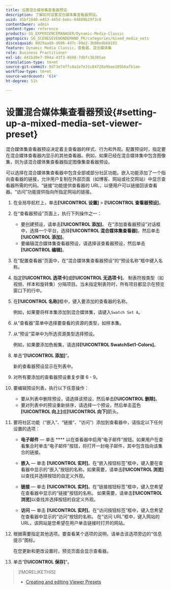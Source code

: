 ```yaml
---
title: 设置混合媒体集查看器预设
description: 了解如何设置混合媒体集查看器预设。
uuid: d5bf1840-e453-445d-bebc-84889b29f3c8
contentOwner: admin
content-type: reference
products: SG_EXPERIENCEMANAGER/Dynamic-Media-Classic
geptopics: SG_SCENESEVENONDEMAND_PK/categories/mixed_media_sets
discoiquuid: 8029aad8-d696-4d7c-99e2-3b08edb68181
feature: Dynamic Media Classic，查看器，混合媒体集
role: Business Practitioner
exl-id: d41b30e7-994a-43f3-8698-7dbfc36305ae
translation-type: tm+mt
source-git-commit: 9d73e74ffc4a1e7e31c84720a9bae105b6afb1ae
workflow-type: tm+mt
source-wordcount: '614'
ht-degree: 51%

---
```


# 设置混合媒体集查看器预设{#setting-up-a-mixed-media-set-viewer-preset}

混合媒体集查看器预设决定着主查看器的样式、行为和外观。配置预设时，指定要在混合媒体查看器内显示的其他查看器。例如，如果已经在混合媒体集中包含图像集，则为该混合媒体集查看器指定图像集查看器预设。

可以选择在混合媒体集查看器中包含全部或部分社区功能。嵌入功能添加了一个指向查看器的链接，允许用户复制在外部页面（如博客、网站或社交网站）中显示查看器所需的代码。“链接”功能提供查看器的 URL，以便用户可以链接回该查看器。“访问”功能提供指向所指定网站的链接。

1. 在全局导航栏上，单击&#x200B;**[!UICONTROL 设置]** > **[!UICONTROL 查看器预设]**。
1. 在“查看器预设”页面上，执行下列操作之一：

   * 要创建预设，请单击&#x200B;**[!UICONTROL 添加]**。 在“添加查看器预设”对话框中，选择一个平台，选择&#x200B;**[!UICONTROL 混合媒体集查看器]**，然后单击&#x200B;**[!UICONTROL 添加]**。
   * 要编辑混合媒体集查看器预设，请选择该查看器预设，然后单击&#x200B;**[!UICONTROL 编辑]**。

1. 在“配置查看器”页面中，在“混合媒体集查看器预设”的“预设名称”框中键入名称。
1. 指定&#x200B;**[!UICONTROL 选项卡]**&#x200B;或&#x200B;**[!UICONTROL 无选项卡]**。 制表符按类型（如视频、样本和旋转集）分隔项目。当未指定制表符时，所有项目都显示在预览窗口下的行中。
1. 在&#x200B;**[!UICONTROL 名称]**&#x200B;框中，键入要添加的查看器的名称。

   例如，如果要将样本集添加到混合媒体集，请键入`Swatch Set A`。

1. 从“查看器”菜单中选择要查看的资源的类型，如样本集。
1. 从“预设”菜单中为所选资源类型选择预设。

   例如，如果要添加色板集，请选择&#x200B;**[!UICONTROL SwatchSet1-Colors]**。

1. 单击“**[!UICONTROL 添加]**”。

   新的查看器预设显示在列表中。

1. 对所有要添加的查看器预设重复步骤 6 - 9。
1. 要编辑预设列表，执行以下任意操作：

   * 要从列表中删除预设，请选择该预设，然后单击&#x200B;**[!UICONTROL 删除]**。
   * 要对列表中的预设重新排序，请选择一个预设，然后单击蓝色&#x200B;**[!UICONTROL 向上]**&#x200B;或&#x200B;**[!UICONTROL 向下]**&#x200B;箭头。

1. 要将社区功能（“嵌入”、“链接”、“访问”）添加到查看器中，请指定以下任何设置的选项：

   * **电子邮件**  — 单击 **** 以在查看器中启用“电子邮件”按钮。如果用户在查看集合时单击“电子邮件”按钮，将打开一封电子邮件，其中包含指向该集合的链接。

   * **嵌入**  — 单击 **[!UICONTROL 实时]**。在“嵌入按钮标签”框中，键入要在查看器中显示的“嵌入”按钮的名称。如果需要，请单击&#x200B;**[!UICONTROL 浏览]**&#x200B;以查找并选择按钮的自定义外观。

   * **链接**  — 单击 **[!UICONTROL 实时]**。在“链接按钮标签”框中，键入您希望在查看器中显示的“链接”按钮的名称。 如果需要，请单击&#x200B;**[!UICONTROL 浏览]**&#x200B;以查找并选择按钮的自定义外观。

   * **访问**  — 单击 **[!UICONTROL 实时]**。在“访问按钮标签”框中，键入您希望在查看器中显示的“访问”按钮的名称。 在“访问 URL”框中，键入网站的 URL，该网站是您希望在用户单击链接时打开的网站。

1. 根据需要指定其他选项。要查看某个选项的说明，请单击该选项旁边的“信息提示”图标。

   在您更新和更改设置时，预览页面会显示查看器。

1. 单击“**[!UICONTROL 保存]**”。

>[!MORELIKETHIS]
>
>* [Creating and editing Viewer Presets](application-setup.md#adding_and_editing_viewer_presets)

